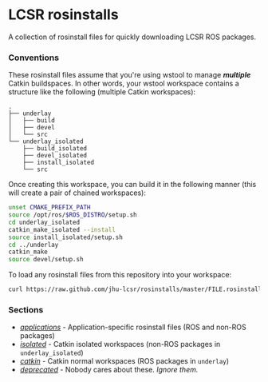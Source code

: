 LCSR rosinstalls
================

A collection of rosinstall files for quickly downloading LCSR ROS packages.

### Conventions

These rosinstall files assume that you're using wstool to manage ***multiple***
Catkin buildspaces. In other words, your wstool workspace contains a structure
like the following (multiple Catkin workspaces):

```
.
├── underlay
│   ├── build
│   ├── devel
│   └── src
└── underlay_isolated
    ├── build_isolated
    ├── devel_isolated
    ├── install_isolated
    └── src
```

Once creating this workspace, you can build it in the following manner
(this will create a pair of chained workspaces):

```sh
unset CMAKE_PREFIX_PATH
source /opt/ros/$ROS_DISTRO/setup.sh
cd underlay_isolated
catkin_make_isolated --install
source install_isolated/setup.sh
cd ../underlay
catkin_make
source devel/setup.sh
```

To load any rosinstall files from this repository into your workspace:

```bash
curl https://raw.github.com/jhu-lcsr/rosinstalls/master/FILE.rosinstall | wstool merge -
```

### Sections

* [*applications*](applications) - Application-specific rosinstall files (ROS and non-ROS packages)
* [*isolated*](isolated) - Catkin isolated workspaces (non-ROS packages in `underlay_isolated`)
* [*catkin*](catkin) - Catkin normal workspaces (ROS packages in `underlay`)
* [*deprecated*](deprecated) - Nobody cares about these. *Ignore them.*
